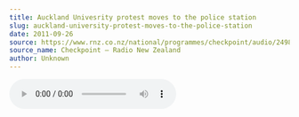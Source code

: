 ```yaml
---
title: Auckland Univesrity protest moves to the police station
slug: auckland-university-protest-moves-to-the-police-station
date: 2011-09-26
source: https://www.rnz.co.nz/national/programmes/checkpoint/audio/2498745/auckland-univesrity-protest-moves-to-the-police-station
source_name: Checkpoint – Radio New Zealand 
author: Unknown
---
```


<audio src="https://podcast.radionz.co.nz/ckpt/ckpt-20110926-1846-auckland_univesrity_protest_moves_to_the_police_station-048.mp3" controls>

About three hundred students are now at the Auckland Central Police Station .

